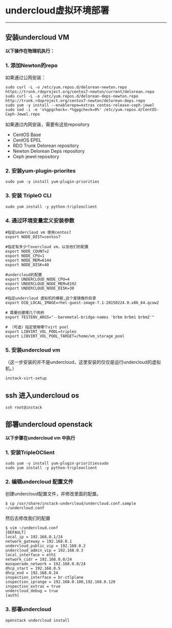 # undercloud虚拟环境部署

---

## 安装undercloud VM

**以下操作在物理机执行：**

### 1. 添加Newton的repo
如果通过公网安装：

```
sudo curl -L -o /etc/yum.repos.d/delorean-newton.repo https://trunk.rdoproject.org/centos7-newton/current/delorean.repo
sudo curl -L -o /etc/yum.repos.d/delorean-deps-newton.repo http://trunk.rdoproject.org/centos7-newton/delorean-deps.repo
sudo yum -y install --enablerepo=extras centos-release-ceph-jewel
sudo sed -i -e 's%gpgcheck=.*%gpgcheck=0%' /etc/yum.repos.d/CentOS-Ceph-Jewel.repo
```


如果通过内网安装，需要有这些repository
- CentOS Base
- CentOS EPEL
- RDO Trunk Delorean repository
- Newton Delorean Deps repository
- Ceph jewel repository

### 2. 安装yum-plugin-priorites

```
sudo yum -y install yum-plugin-priorities
```

### 3. 安装 TripleO CLI

```
sudo yum install -y python-tripleoclient
```

### 4. 通过环境变量定义安装参数

```vim
#指定undercloud vm 使用centos7
export NODE_DIST=centos7

#指定有多少个overcloud vm，以及他们的配置
export NODE_COUNT=2
export NODE_CPU=1
export NODE_MEM=6144
export NODE_DISK=40

#undercloud的配置
export UNDERCLOUD_NODE_CPU=4
export UNDERCLOUD_NODE_MEM=8192
export UNDERCLOUD_NODE_DISK=30

#指定undercloud 虚拟机的模板,这个是镜像的目录
export DIB_LOCAL_IMAGE=rhel-guest-image-7.1-20150224.0.x86_64.qcow2

# 需要创建哪几个网桥
export TESTENV_ARGS="--baremetal-bridge-names 'brbm brbm1 brbm2'"

# （可选）指定使用哪个virt pool 
export LIBVIRT_VOL_POOL=tripleo
export LIBVIRT_VOL_POOL_TARGET=/home/vm_storage_pool
```

### 5. 安装undercloud vm

（这一步安装的并不是undercloud，这里安装的仅仅是运行undercloud的虚拟机。）

```
instack-virt-setup
```

## ssh 进入undercloud os

```
ssh root@instack
```

## 部署undercloud openstack

**以下步骤在undercloud vm 中执行**

### 1. 安装TripleOClient

```
sudo yum -y install yum-plugin-prioritiessudo
sudo yum install -y python-tripleoclient
```

### 2. 编辑undercloud 配置文件

创建undercloud配置文件，并修改里面的配置。
```
$ cp /usr/share/instack-undercloud/undercloud.conf.sample ~/undercloud.conf
```
然后去修改我们的配置
```
$ vim ~/undercloud.conf
[DEFAULT]
local_ip = 192.168.0.1/24
network_gateway = 192.168.0.1
undercloud_public_vip = 192.168.0.2
undercloud_admin_vip = 192.168.0.3
local_interface = eth1
network_cidr = 192.168.0.0/24
masquerade_network = 192.168.0.0/24
dhcp_start = 192.168.0.5
dhcp_end = 192.168.0.24
inspection_interface = br-ctlplane
inspection_iprange = 192.168.0.100,192.168.0.120
inspection_extras = true
undercloud_debug = true
[auth]
```

### 3. 部署undercloud

```
openstack undercloud install
```
